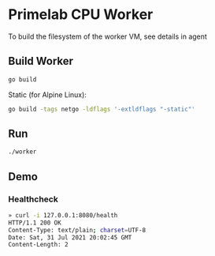 # Primelab CPU Worker

To build the filesystem of the worker VM, see details in agent

## Build Worker

```sh
go build
```

Static (for Alpine Linux):

```sh
go build -tags netgo -ldflags '-extldflags "-static"'
```

## Run

```sh
./worker
```

## Demo

### Healthcheck

```sh
» curl -i 127.0.0.1:8080/health
HTTP/1.1 200 OK
Content-Type: text/plain; charset=UTF-8
Date: Sat, 31 Jul 2021 20:02:45 GMT
Content-Length: 2
```
